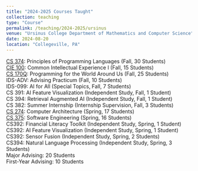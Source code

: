 ```yaml
---
title: "2024-2025 Courses Taught"
collection: teaching
type: "Course"
permalink: /teaching/2024-2025/ursinus
venue: "Ursinus College Department of Mathematics and Computer Science"
date: 2024-08-20
location: "Collegeville, PA"
---
```


[CS 374](/Ursinus-CS374-Fall2024): Principles of Programming Languages (Fall, 30 Students)  
[CIE 100](/Ursinus-CIE100-Fall2024): Common Intellectual Experience I (Fall, 15 Students)  
[CS 170Q](/Ursinus-CS170-Fall2024):  Programming for the World Around Us (Fall, 25 Students)  
IDS-ADV: Advising Practicum (Fall, 10 Students)  
IDS-099: AI for All (Special Topics, Fall, 7 Students)  
CS 391: AI Feature Visualization (Independent Study, Fall, 1 Student)  
CS 394: Retrieval Augmented AI (Independent Study, Fall, 1 Student)  
CS 382: Summer Internship (Internship Supervision, Fall, 3 Students)  
[CS 274](/Ursinus-CS274-Spring2025): Computer Architecture (Spring, 17 Students)  
[CS 375](/Ursinus-CS375-Spring2025): Software Engineering (Spring, 16 Students)  
CS392: Financial Literacy Toolkit (Independent Study, Spring, 1 Student)  
CS392: AI Feature Visualization (Independent Study, Spring, 1 Student)  
CS392: Sensor Fusion (Independent Study, Spring, 2 Students)  
CS394: Natural Language Processing (Independent Study, Spring, 3 Students)  
Major Advising: 20 Students  
First-Year Advising: 10 Students  
